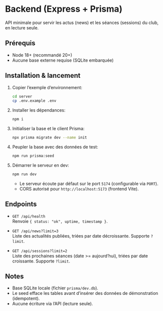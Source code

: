 # Backend (Express + Prisma)

API minimale pour servir les actus (news) et les séances (sessions) du club, en lecture seule.

## Prérequis
- Node 18+ (recommandé 20+)
- Aucune base externe requise (SQLite embarquée)

## Installation & lancement

1. Copier l’exemple d’environnement:
   ```bash
   cd server
   cp .env.example .env
   ```
2. Installer les dépendances:
   ```bash
   npm i
   ```
3. Initialiser la base et le client Prisma:
   ```bash
   npx prisma migrate dev --name init
   ```
4. Peupler la base avec des données de test:
   ```bash
   npm run prisma:seed
   ```
5. Démarrer le serveur en dev:
   ```bash
   npm run dev
   ```
   - Le serveur écoute par défaut sur le port `5174` (configurable via `PORT`).
   - CORS autorisé pour `http://localhost:5173` (frontend Vite).

## Endpoints

- `GET /api/health`  
  Renvoie `{ status: "ok", uptime, timestamp }`.

- `GET /api/news?limit=3`  
  Liste des actualités publiées, triées par date décroissante. Supporte `?limit`.

- `GET /api/sessions?limit=2`  
  Liste des prochaines séances (date >= aujourd’hui), triées par date croissante. Supporte `?limit`.

## Notes
- Base SQLite locale (fichier `prisma/dev.db`).
- Le seed efface les tables avant d’insérer des données de démonstration (idempotent).
- Aucune écriture via l’API (lecture seule).